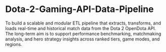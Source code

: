 # Dota-2-Gaming-API-Data-Pipeline
To build a scalable and modular ETL pipeline that extracts, transforms, and loads real-time and historical match data from the Dota 2 OpenDota API. The long-term aim is to support performance benchmarking, matchmaking analysis, and hero strategy insights across ranked tiers, game modes, and regions.
